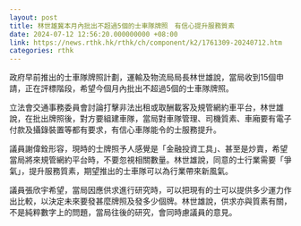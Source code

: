 ```yaml
---
layout: post
title: 林世雄冀本月內批出不超過5個的士車隊牌照　有信心提升服務質素
date: 2024-07-12 12:56:20.000000000 +08:00
link: https://news.rthk.hk/rthk/ch/component/k2/1761309-20240712.htm
categories: rthk
---
```


政府早前推出的士車隊牌照計劃，運輸及物流局局長林世雄說，當局收到15個申請，正在評標階段，希望今個月內批出不超過5個的士車隊牌照。

立法會交通事務委員會討論打擊非法出租或取酬載客及規管網約車平台，林世雄說，在批出牌照後，對方要組建車隊，當局對車隊管理、司機質素、車廂要有電子付款及攝錄裝置等都有要求，有信心車隊能令的士服務提升。

議員謝偉銓形容，現時的士牌照予人感覺是「金融投資工具」、甚至是炒賣，希望當局將來規管網約平台時，不要忽視相關數量。林世雄說，同意的士行業需要「爭氣」，提升服務質素，期望推出的士車隊可以為行業帶來新風氣。

議員張欣宇希望，當局因應供求進行研究時，可以把現有的士可以提供多少運力作出比較，以決定未來要發甚麼牌照及發多少個牌。林世雄說，供求亦與質素有關，不是純粹數字上的問題，當局往後的研究，會同時慮議員的意見。
